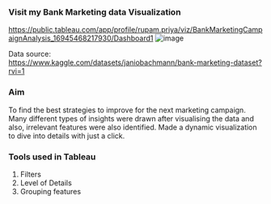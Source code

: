 ### Visit my Bank Marketing data Visualization
https://public.tableau.com/app/profile/rupam.priya/viz/BankMarketingCampaignAnalysis_16945468217930/Dashboard1
![image](https://github.com/rupam-priya/Visualizations/assets/117684847/44e0bf73-a96a-44d4-b7ec-95feef0f0acf)

Data source: <br>
https://www.kaggle.com/datasets/janiobachmann/bank-marketing-dataset?rvi=1

### Aim
To find the best strategies to improve for the next marketing campaign. Many different types of insights were drawn after visualising the data and also, irrelevant features were also identified. Made a dynamic visualization to dive into details with just a click.

### Tools used in Tableau
1. Filters
2. Level of Details
3. Grouping features
